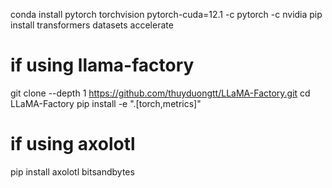 conda install pytorch torchvision pytorch-cuda=12.1 -c pytorch -c nvidia
pip install transformers datasets accelerate

# if using llama-factory
git clone --depth 1 https://github.com/thuyduongtt/LLaMA-Factory.git
cd LLaMA-Factory
pip install -e ".[torch,metrics]"

# if using axolotl
pip install axolotl bitsandbytes
